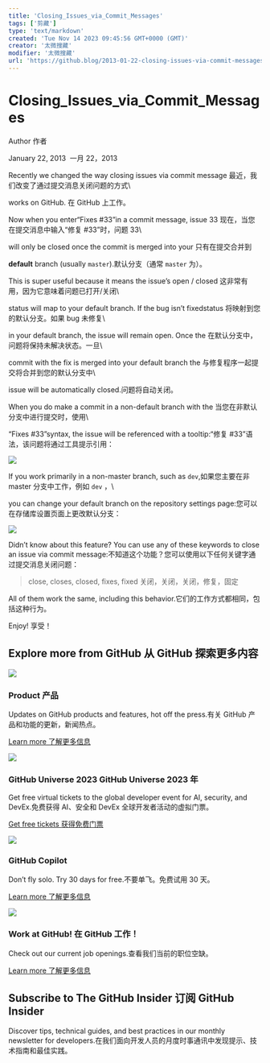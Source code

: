 ```yaml
---
title: 'Closing_Issues_via_Commit_Messages'
tags: ['剪藏']
type: 'text/markdown'
created: 'Tue Nov 14 2023 09:45:56 GMT+0000 (GMT)'
creator: '太微搜藏'
modifier: '太微搜藏'
url: 'https://github.blog/2013-01-22-closing-issues-via-commit-messages/'
---
```


# Closing_Issues_via_Commit_Messages

Author 作者

January 22, 2013  一月 22，2013

Recently we changed the way closing issues via commit message 最近，我们改变了通过提交消息关闭问题的方式\

works on GitHub. 在 GitHub 上工作。

Now when you enter“Fixes #33”in a commit message, issue 33 现在，当您在提交消息中输入“修复 #33”时，问题 33\

will only be closed once the commit is merged into your 只有在提交合并到

**default** branch (usually `master`).默认分支（通常 `master` 为）。

This is super useful because it means the issue’s open / closed 这非常有用，因为它意味着问题已打开/关闭\

status will map to your default branch. If the bug isn’t fixedstatus 将映射到您的默认分支。如果 bug 未修复\

in your default branch, the issue will remain open. Once the 在默认分支中，问题将保持未解决状态。一旦\

commit with the fix is merged into your default branch the 与修复程序一起提交将合并到您的默认分支中\

issue will be automatically closed.问题将自动关闭。

When you do make a commit in a non-default branch with the 当您在非默认分支中进行提交时，使用\

“Fixes #33”syntax, the issue will be referenced with a tooltip:“修复 #33”语法，该问题将通过工具提示引用：

![](https://github.blog/wp-content/uploads/2013/01/69313b9e-64d4-11e2-9245-76215e43b199.png?resize=698%2C127)

If you work primarily in a non-master branch, such as `dev`,如果您主要在非 master 分支中工作，例如 `dev` ，\

you can change your default branch on the repository settings page:您可以在存储库设置页面上更改默认分支：

![](https://github.blog/wp-content/uploads/2013/01/90ac8274-64d3-11e2-8a31-a00028e89c71.png?resize=414%2C79)

Didn’t know about this feature? You can use any of these keywords to close an issue via commit message:不知道这个功能？您可以使用以下任何关键字通过提交消息关闭问题：

> close, closes, closed, fixes, fixed 关闭，关闭，关闭，修复，固定

All of them work the same, including this behavior.它们的工作方式都相同，包括这种行为。

Enjoy! 享受！

## Explore more from GitHub 从 GitHub 探索更多内容

![](https://github.blog/wp-content/uploads/2022/05/product.svg)

### Product 产品

Updates on GitHub products and features, hot off the press.有关 GitHub 产品和功能的更新，新闻热点。

[Learn more 了解更多信息](https://github.blog/category/product/)

![](https://github.blog/wp-content/uploads/2023/08/Icon-Circle.svg)

### GitHub Universe 2023 GitHub Universe 2023 年

Get free virtual tickets to the global developer event for AI, security, and DevEx.免费获得 AI、安全和 DevEx 全球开发者活动的虚拟门票。

[Get free tickets 获得免费门票](https://githubuniverse.com/)

![](https://github.blog/wp-content/uploads/2022/05/Copilot_Blog_Icon-1.svg)

### GitHub Copilot

Don’t fly solo. Try 30 days for free.不要单飞。免费试用 30 天。

[Learn more 了解更多信息](https://github.com/features/copilot?utm_source=blog&utm_medium=bottomnav&utm_campaign=cta&utm_content=copilot)

![](https://github.blog/wp-content/uploads/2022/05/careers.svg)

### Work at GitHub! 在 GitHub 工作！

Check out our current job openings.查看我们当前的职位空缺。

[Learn more 了解更多信息](https://github.com/about/careers)

## Subscribe to The GitHub Insider 订阅 GitHub Insider

Discover tips, technical guides, and best practices in our monthly newsletter for developers.在我们面向开发人员的月度时事通讯中发现提示、技术指南和最佳实践。
